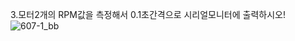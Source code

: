 3.모터2개의 RPM값을 측정해서 0.1초간격으로 시리얼모니터에 출력하시오!
![607-1_bb](https://github.com/user-attachments/assets/c2303434-9e4c-4e82-815d-97389cb23e00)
